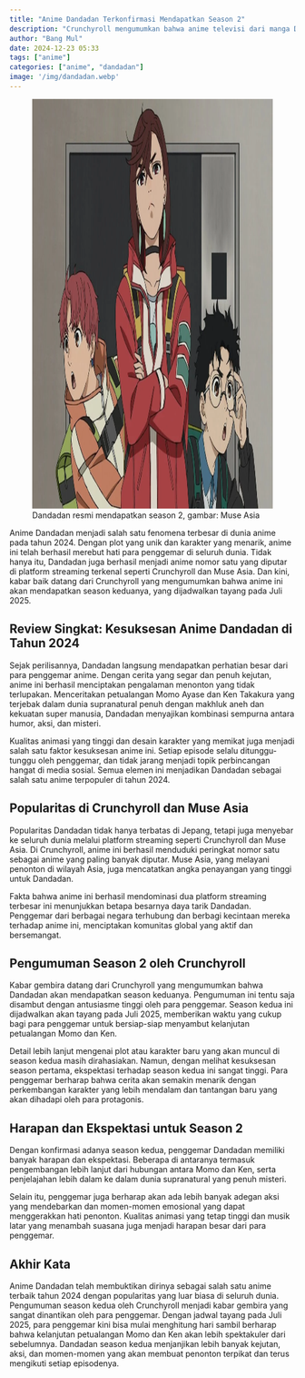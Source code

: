 ```yaml
---
title: "Anime Dandadan Terkonfirmasi Mendapatkan Season 2"
description: "Crunchyroll mengumumkan bahwa anime televisi dari manga DAN DA DAN karya Yukinobu Tatsu akan mendapatkan musim kedua pada bulan Juli 2025"
author: "Bang Mul"
date: 2024-12-23 05:33
tags: ["anime"]
categories: ["anime", "dandadan"]
image: '/img/dandadan.webp'
---
```


<figure>
<img alt="anime Dandadan" height="720" src="/img/dandadan.webp" width="1280">
<figcaption>Dandadan resmi mendapatkan season 2, gambar: Muse Asia</figcaption>
</figure>

Anime Dandadan menjadi salah satu fenomena terbesar di dunia anime pada tahun 2024. Dengan plot yang unik dan karakter yang menarik, anime ini telah berhasil merebut hati para penggemar di seluruh dunia. Tidak hanya itu, Dandadan juga berhasil menjadi anime nomor satu yang diputar di platform streaming terkenal seperti Crunchyroll dan Muse Asia. Dan kini, kabar baik datang dari Crunchyroll yang mengumumkan bahwa anime ini akan mendapatkan season keduanya, yang dijadwalkan tayang pada Juli 2025.

## Review Singkat: Kesuksesan Anime Dandadan di Tahun 2024

Sejak perilisannya, Dandadan langsung mendapatkan perhatian besar dari para penggemar anime. Dengan cerita yang segar dan penuh kejutan, anime ini berhasil menciptakan pengalaman menonton yang tidak terlupakan. Menceritakan petualangan Momo Ayase dan Ken Takakura yang terjebak dalam dunia supranatural penuh dengan makhluk aneh dan kekuatan super manusia, Dandadan menyajikan kombinasi sempurna antara humor, aksi, dan misteri.

Kualitas animasi yang tinggi dan desain karakter yang memikat juga menjadi salah satu faktor kesuksesan anime ini. Setiap episode selalu ditunggu-tunggu oleh penggemar, dan tidak jarang menjadi topik perbincangan hangat di media sosial. Semua elemen ini menjadikan Dandadan sebagai salah satu anime terpopuler di tahun 2024.

## Popularitas di Crunchyroll dan Muse Asia

Popularitas Dandadan tidak hanya terbatas di Jepang, tetapi juga menyebar ke seluruh dunia melalui platform streaming seperti Crunchyroll dan Muse Asia. Di Crunchyroll, anime ini berhasil menduduki peringkat nomor satu sebagai anime yang paling banyak diputar. Muse Asia, yang melayani penonton di wilayah Asia, juga mencatatkan angka penayangan yang tinggi untuk Dandadan.

Fakta bahwa anime ini berhasil mendominasi dua platform streaming terbesar ini menunjukkan betapa besarnya daya tarik Dandadan. Penggemar dari berbagai negara terhubung dan berbagi kecintaan mereka terhadap anime ini, menciptakan komunitas global yang aktif dan bersemangat.

## Pengumuman Season 2 oleh Crunchyroll

Kabar gembira datang dari Crunchyroll yang mengumumkan bahwa Dandadan akan mendapatkan season keduanya. Pengumuman ini tentu saja disambut dengan antusiasme tinggi oleh para penggemar. Season kedua ini dijadwalkan akan tayang pada Juli 2025, memberikan waktu yang cukup bagi para penggemar untuk bersiap-siap menyambut kelanjutan petualangan Momo dan Ken.

Detail lebih lanjut mengenai plot atau karakter baru yang akan muncul di season kedua masih dirahasiakan. Namun, dengan melihat kesuksesan season pertama, ekspektasi terhadap season kedua ini sangat tinggi. Para penggemar berharap bahwa cerita akan semakin menarik dengan perkembangan karakter yang lebih mendalam dan tantangan baru yang akan dihadapi oleh para protagonis.

## Harapan dan Ekspektasi untuk Season 2

Dengan konfirmasi adanya season kedua, penggemar Dandadan memiliki banyak harapan dan ekspektasi. Beberapa di antaranya termasuk pengembangan lebih lanjut dari hubungan antara Momo dan Ken, serta penjelajahan lebih dalam ke dalam dunia supranatural yang penuh misteri. 

Selain itu, penggemar juga berharap akan ada lebih banyak adegan aksi yang mendebarkan dan momen-momen emosional yang dapat menggerakkan hati penonton. Kualitas animasi yang tetap tinggi dan musik latar yang menambah suasana juga menjadi harapan besar dari para penggemar.

## Akhir Kata

Anime Dandadan telah membuktikan dirinya sebagai salah satu anime terbaik tahun 2024 dengan popularitas yang luar biasa di seluruh dunia. Pengumuman season kedua oleh Crunchyroll menjadi kabar gembira yang sangat dinantikan oleh para penggemar. Dengan jadwal tayang pada Juli 2025, para penggemar kini bisa mulai menghitung hari sambil berharap bahwa kelanjutan petualangan Momo dan Ken akan lebih spektakuler dari sebelumnya. Dandadan season kedua menjanjikan lebih banyak kejutan, aksi, dan momen-momen yang akan membuat penonton terpikat dan terus mengikuti setiap episodenya.